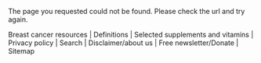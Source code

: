 



The page you requested could not be found. Please check the url and try again.  
  


Breast cancer resources | Definitions | Selected supplements and vitamins | Privacy policy | Search | Disclaimer/about us | Free newsletter/Donate | Sitemap  
  


 

  
  

